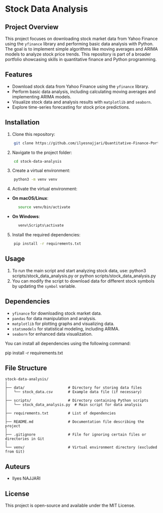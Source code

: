 # Stock Data Analysis

## Project Overview

This project focuses on downloading stock market data from Yahoo Finance using the `yfinance` library and performing basic data analysis with Python. The goal is to implement simple algorithms like moving averages and ARIMA models to analyze stock price trends. This repository is part of a broader portfolio showcasing skills in quantitative finance and Python programming.

## Features

- Download stock data from Yahoo Finance using the `yfinance` library.
- Perform basic data analysis, including calculating moving averages and implementing ARIMA models.
- Visualize stock data and analysis results with `matplotlib` and `seaborn`.
- Explore time-series forecasting for stock price predictions.

## Installation

1. Clone this repository:
```bash
    git clone https://github.com/ilyesnajjari/Quantitative-Finance-Portfolio.git
```
2. Navigate to the project folder:
```bash
    cd stock-data-analysis
```
3. Create a virtual environment:
```bash
    python3 -m venv venv
```
4. Activate the virtual environment:
- **On macOS/Linux**:
```bash
      source venv/bin/activate
```
- **On Windows**:
```bash
      venv\Scripts\activate
```
5. Install the required dependencies:
```bash
    pip install -r requirements.txt
```
## Usage

1. To run the main script and start analyzing stock data, use:
    python3 scripts/stock_data_analysis.py
    or python scripts/stock_data_analysis.py
2. You can modify the script to download data for different stock symbols by updating the `symbol` variable.

## Dependencies

- `yfinance` for downloading stock market data.
- `pandas` for data manipulation and analysis.
- `matplotlib` for plotting graphs and visualizing data.
- `statsmodels` for statistical modeling, including ARIMA.
- `seaborn` for enhanced data visualization.

You can install all dependencies using the following command:

pip install -r requirements.txt


## File Structure
```
stock-data-analysis/
│
├── data/                    # Directory for storing data files
│   └── stock_data.csv       # Example data file (if necessary)
│
├── scripts/                 # Directory containing Python scripts
│   └── stock_data_analysis.py  # Main script for data analysis
│
├── requirements.txt         # List of dependencies
│
├── README.md                # Documentation file describing the project
│
├── .gitignore               # File for ignoring certain files or directories in Git
│
└── venv/                    # Virtual environment directory (excluded from Git)
```


## Auteurs

- Ilyes NAJJARI

## License

This project is open-source and available under the MIT License.

